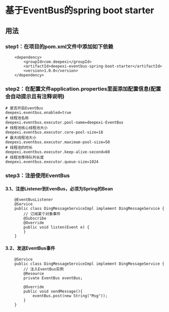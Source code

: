 # 基于EventBus的spring boot starter<br>

## 用法<br>

### step1：在项目的pom.xml文件中添加如下依赖
```
    <dependency>
        <groupId>com.deepexi</groupId>
        <artifactId>deepexi-eventbus-spring-boot-starter</artifactId>
        <version>1.0.0</version>
    </dependency>
```
### step2：在配置文件application.properties里面添加配置信息(配置会自动提示且有注释说明)
```
# 是否开启EventBus
deepexi.eventbus.enabled=true
# 线程池名称
deepexi.eventbus.executor.pool-name=deepexi-EventBus
# 线程池核心线程池大小
deepexi.eventbus.executor.core-pool-size=18
# 最大线程池大小
deepexi.eventbus.executor.maximum-pool-size=50
# 线程池的时长
deepexi.eventbus.executor.keep-alive-second=60
# 线程池等待队列长度
deepexi.eventbus.executor.queue-size=1024
```
### step3：注册使用EventBus<br>
#### 3.1、注册Listener到EvenBus，必须为Spring的Bean
```    
    @EventBusListener
    @Service
    public class DingMessageServiceImpl implement DingMessageService {
        // 订阅某个对象事件
        @Subscribe
        @Override
        public void listen(Event e) {
        }
    }
```        
#### 3.2、发送EventBus事件
```
    @Service
    public class DingMessageServiceImpl implement DingMessageService {
        // 注入EventBus实例
        @Resource
        private EventBus eventBus;
        
        @Override
        public void sendMessage(){
            eventBus.post(new String("Msg"));
        }
    }
```       